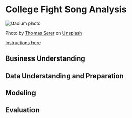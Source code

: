 # College Fight Song Analysis

![stadium photo](/report/img/stadium.jpg)

<span>Photo by <a href="https://unsplash.com/@jesusance?utm_source=unsplash&amp;utm_medium=referral&amp;utm_content=creditCopyText">Thomas Serer</a> on <a href="https://unsplash.com/s/photos/football?utm_source=unsplash&amp;utm_medium=referral&amp;utm_content=creditCopyText">Unsplash</a></span>

[Instructions here](/instructions.md)

## Business Understanding

## Data Understanding and Preparation

## Modeling

## Evaluation

